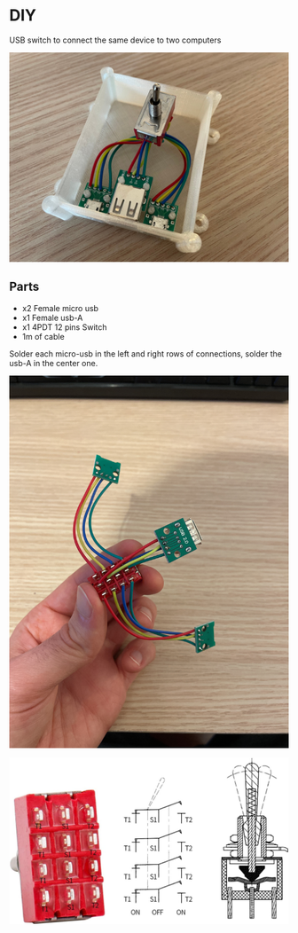 # DIY

USB switch to connect the same device to two computers

![switch](image.jpg "switch")

## Parts

* x2 Female micro usb
* x1 Female usb-A
* x1 4PDT 12 pins Switch
* 1m of cable

Solder each micro-usb in the left and right rows of connections, solder the usb-A in the center one.

![switch2](image2.jpg "switch2")

![schematics](schematics.jpg "schematics")